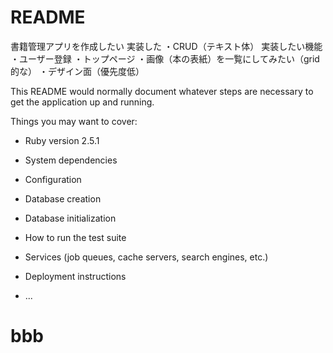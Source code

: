 # README
書籍管理アプリを作成したい
実装した
・CRUD（テキスト体）
実装したい機能
・ユーザー登録
・トップページ
・画像（本の表紙）を一覧にしてみたい（grid的な）
・デザイン面（優先度低）


This README would normally document whatever steps are necessary to get the
application up and running.

Things you may want to cover:

* Ruby version
2.5.1
* System dependencies

* Configuration

* Database creation

* Database initialization

* How to run the test suite

* Services (job queues, cache servers, search engines, etc.)

* Deployment instructions

* ...
# bbb
